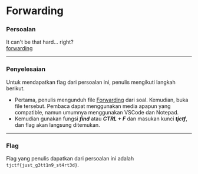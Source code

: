 # Forwarding

### Persoalan

It can't be that hard... right? \
[forwarding](https://github.com/Bhaskaraa/EAS_Keamanan-Web-dan-Aplikasi_05311840000007/blob/master/Reversing/Forwarding/flag-Forwarding.txt)
____________________________________

### Penyelesaian

Untuk mendapatkan flag dari persoalan ini, penulis mengikuti langkah berikut.
- Pertama, penulis mengunduh file [Forwarding](https://github.com/Bhaskaraa/EAS_Keamanan-Web-dan-Aplikasi_05311840000007/blob/master/Reversing/Forwarding/flag-Forwarding.txt) dari soal. Kemudian, buka file tersebut. Pembaca dapat menggunakan media apapun yang compatible, namun umumnya menggunakan VSCode dan Notepad.
- Kemudian gunakan fungsi ***find*** atau ***CTRL + F*** dan masukan kunci ***tjctf***, dan flag akan langsung ditemukan.
____________________________________

### Flag

Flag yang penulis dapatkan dari persoalan ini adalah `tjctf{just_g3tt1n9_st4rt3d}`.

